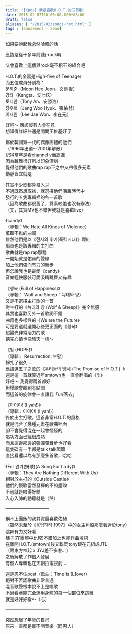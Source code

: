 ```yaml
---
title: '[Kpop] 我最喜歡H.O.T.的五首歌'
date: 2015-02-07T16:00:00.000+08:00
draft: false
aliases: [ "/2015/02/songs-hot.html" ]
tags : [amusement - zene]
---
```


如果要說起我忽然哈韓的話  

應該是從十多年前聽j-rock時

又會喜歡上這個與rock毫不相干的組合吧  
  

H.O.T.的全寫是High-five of Teenager  
而五位成員分別為：  
문희준（Moon Hee Joon、文熙俊）  
강타（Kangta、安七炫）  
토니안（Tony An、安勝浩）  
장우혁（Jang Woo Hyuk、張佑赫）  
이재원（Lee Jae Won、李在元）  
  
好吧～ 應該沒有人會在意  
想知得詳細些還是問問王維基好了  
  
屬於韓國第一代的偶像團體的他們  
（1996年出道～2001年解散）  
記得當年是看channel v而認識  
因為跳舞很好所以印象深刻  
覺得他們的歌曲rap rap下之中又帶很多元素  
動靜皆宜就是  
  
其實不少歌都算易入耳  
不過既然想取捨，就選擇他們活躍時代中  
發行的五隻專輯裡的各一首歌  
（因為歌曲都很舊了，質素較差也沒有辦法）  
（又，其實MV也不錯但我就是喜歡live）  

《candy》  
（專輯：We Hate All Kinds of Violence）  
萬聽不厭的曲調  
雖然他們是以《전사의 후예(폭력시대)》爆紅  
那首也是該專輯的主打曲  
歌曲就是rap rap那種  
一開始就是佑赫的聲線  
加上他們強而有力的舞步  
但怎說我也是最愛《candy》  
音樂輕快服裝可愛吸睛跳舞又有趣  

《행복 (Full of Happiness)》  
（專輯： Wolf and Sheep：늑대와 양）  
又是不選擇主打歌的一首  
對主打的《늑대와 양 (Wolf & Sheep)》完全無感  
其實也喜歡另外一首歌詞不錯  
曲風也多樣性的《We are the Future》  
可是要選就選開心些更正面的《행복》  
超陽光非常活力的歌  
聽完心情也像晴天一樣～  

《빛 (HOPE)》  
（專輯： Resurrection: 부활）  
掙扎了很久...  
應該選五子之歌的《우리들의 맹세 (The Promise of H.O.T.)  》  
還是這一首就算近年smtown也一直會翻唱的《빛》  
好吧～ 我覺得兩首都好  
但慢歌會聽到有點悶  
而這首的旋律會一直讓我「un落去」  

《아이야! (I yah!)》  
（專輯：아이야! (I yah!)）  
終於出主打歌，這首非常H.O.T.的風格  
就是混合了幾種元素在歌曲裡面  
卻不會覺得混在一起會怪怪的  
唱功方面已經很成熟  
而且這邊那邊的彈彈彈舞步也好看  
這隻碟有一半都是talk talk環節  
直接看還以為有那麼多首歌，哈哈  

《For 연가(姸歌)(A Song For Lady)》  
（專輯：They Are Nothing Different With Us）  
相對於主打的《Outside Castle》  
他們的慢歌當然發揮的不夠盡致  
不過就是唱得好聽  
入心入肺的動聽就是（哭）  
  
——————————  
  
稱不上團飯的我其實最喜歡佑赫  
（雖然未至於《응답하라 1997》中的女主角般那麼著迷於tony）  
跳舞有力又好看  
樣子(在團體中比較)不錯加上也能作曲填詞  
在離開H.O.T.(smtown)後又聯同tony跟在元組成JTL  
（跟東方神起 x JYJ差不多啦...）  
之後解散了作個人發展  
有個人專輯也在天朝拍電視劇...  

還是忍不住post（歌曲：Time is \[L\]over）  
絕對不否認歌曲非常普通  
混音歌聲根本說不上是唱歌  
不過看著能完全運用身體的每一個部位來跳舞  
就是好好好看～（心）  
  
——————————  
  
突然想起了年青的自己  
原來一直都是離不開音樂（同男人）
